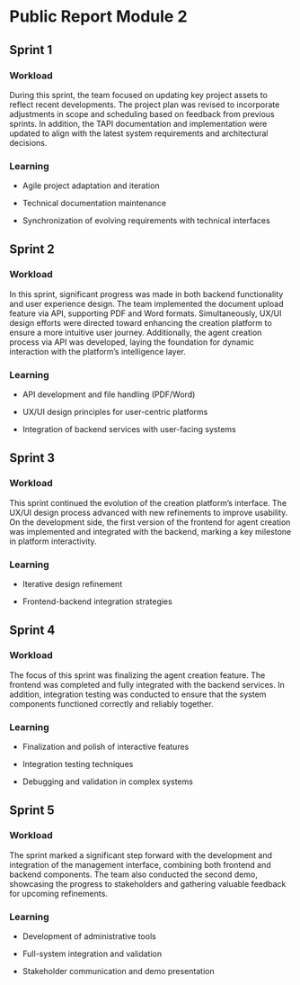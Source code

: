 # Public Report Module 2

## Sprint 1

### Workload

During this sprint, the team focused on updating key project assets to reflect recent developments. The project plan was revised to incorporate adjustments in scope and scheduling based on feedback from previous sprints. In addition, the TAPI  documentation and implementation were updated to align with the latest system requirements and architectural decisions.

### Learning

- Agile project adaptation and iteration

- Technical documentation maintenance

- Synchronization of evolving requirements with technical interfaces

## Sprint 2

### Workload

In this sprint, significant progress was made in both backend functionality and user experience design. The team implemented the document upload feature via API, supporting PDF and Word formats. Simultaneously, UX/UI design efforts were directed toward enhancing the creation platform to ensure a more intuitive user journey. Additionally, the agent creation process via API was developed, laying the foundation for dynamic interaction with the platform’s intelligence layer.

### Learning

- API development and file handling (PDF/Word)

- UX/UI design principles for user-centric platforms

- Integration of backend services with user-facing systems

## Sprint 3

### Workload

This sprint continued the evolution of the creation platform’s interface. The UX/UI design process advanced with new refinements to improve usability. On the development side, the first version of the frontend for agent creation was implemented and integrated with the backend, marking a key milestone in platform interactivity.

### Learning

- Iterative design refinement

- Frontend-backend integration strategies

## Sprint 4

### Workload

The focus of this sprint was finalizing the agent creation feature. The frontend was completed and fully integrated with the backend services. In addition, integration testing was conducted to ensure that the system components functioned correctly and reliably together.

### Learning

- Finalization and polish of interactive features

- Integration testing techniques

- Debugging and validation in complex systems

## Sprint 5

### Workload

The sprint marked a significant step forward with the development and integration of the management interface, combining both frontend and backend components. The team also conducted the second demo, showcasing the progress to stakeholders and gathering valuable feedback for upcoming refinements.

### Learning

- Development of administrative tools

- Full-system integration and validation

- Stakeholder communication and demo presentation